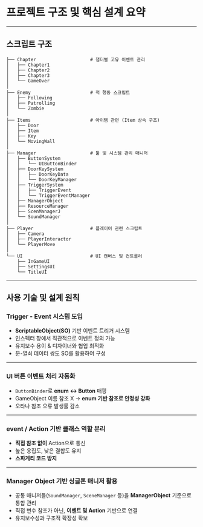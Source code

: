 # 프로젝트 구조 및 핵심 설계 요약

---

## 스크립트 구조

```
├── Chapter                    # 챕터별 고유 이벤트 관리
│   ├── Chapter1
│   ├── Chapter2
│   ├── Chapter3
│   └── GameOver
│
├── Enemy                      # 적 행동 스크립트
│   ├── Following
│   ├── Patrolling
│   └── Zombie
│
├── Items                      # 아이템 관련 (Item 상속 구조)
│   ├── Door
│   ├── Item
│   ├── Key
│   └── MovingWall
│
├── Manager                    # 툴 및 시스템 관리 매니저
│   ├── ButtonSystem
│   │   └── UIButtonBinder
│   ├── DoorKeySystem
│   │   ├── DoorKeyData
│   │   └── DoorKeyManager
│   ├── TriggerSystem
│   │   ├── TriggerEvent
│   │   └── TriggerEventManager
│   ├── ManagerObject
│   ├── ResourceManager
│   ├── ScenManagerJ
│   └── SoundManager
│
├── Player                     # 플레이어 관련 스크립트
│   ├── Camera
│   ├── PlayerInteractor
│   └── PlayerMove
│
└── UI                         # UI 캔버스 및 컨트롤러
    ├── InGameUI
    ├── SettingsUI
    └── TitleUI
```

---

## 사용 기술 및 설계 원칙

### **Trigger - Event 시스템 도입**
- **ScriptableObject(SO)** 기반 이벤트 트리거 시스템
- 인스펙터 창에서 직관적으로 이벤트 정의 가능
- 유지보수 용이 & 디자이너와 협업 최적화
- 문-열쇠 데이터 쌍도 SO를 활용하여 구성

---

### **UI 버튼 이벤트 처리 자동화**
- `ButtonBinder`로 **enum ↔ Button** 매핑
- GameObject 이름 참조 X → **enum 기반 참조로 안정성 강화**
- 오타나 참조 오류 발생률 감소

---

### **event / Action 기반 클래스 역할 분리**
- **직접 참조 없이** Action으로 통신
- 높은 응집도, 낮은 결합도 유지
- **스파게티 코드 방지**

---

### **Manager Object 기반 싱글톤 매니저 활용**
- 공통 매니저들(`SoundManager`, `SceneManager` 등)을 **ManagerObject** 기준으로 통합 관리
- 직접 변수 참조가 아닌, **이벤트 및 Action** 기반으로 연결
- 유지보수성과 구조적 확장성 확보
